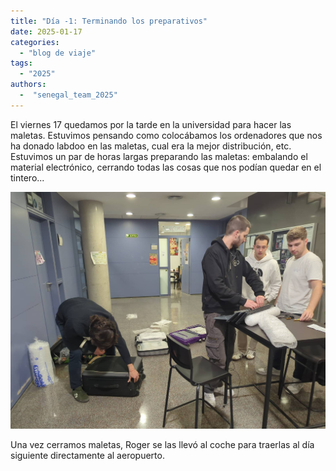 ```yaml
---
title: "Día -1: Terminando los preparativos"
date: 2025-01-17
categories: 
  - "blog de viaje"
tags:
  - "2025"
authors:
  -  "senegal_team_2025"
---
```


El viernes 17 quedamos por la tarde en la universidad para hacer las maletas. Estuvimos pensando como colocábamos los ordenadores que nos ha donado labdoo en las maletas, cual era la mejor distribución, etc. Estuvimos un par de horas largas preparando las maletas: embalando el material electrónico, cerrando todas las cosas que nos podían quedar en el tintero...

![maletas](images/cerrando_maletas.jpeg "Cerrando maletas el día antes de salir")

Una vez cerramos maletas, Roger se las llevó al coche para traerlas al día siguiente directamente al aeropuerto.

